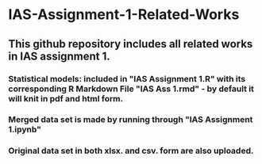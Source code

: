 # IAS-Assignment-1-Related-Works

## This github repository includes all related works in IAS assignment 1.
### Statistical models: included in "IAS Assignment 1.R" with its corresponding R Markdown File "IAS Ass 1.rmd" - by default it will knit in pdf and html form.
### Merged data set is made by running through "IAS Assignment 1.ipynb"
### Original data set in both xlsx. and csv. form are also uploaded.
